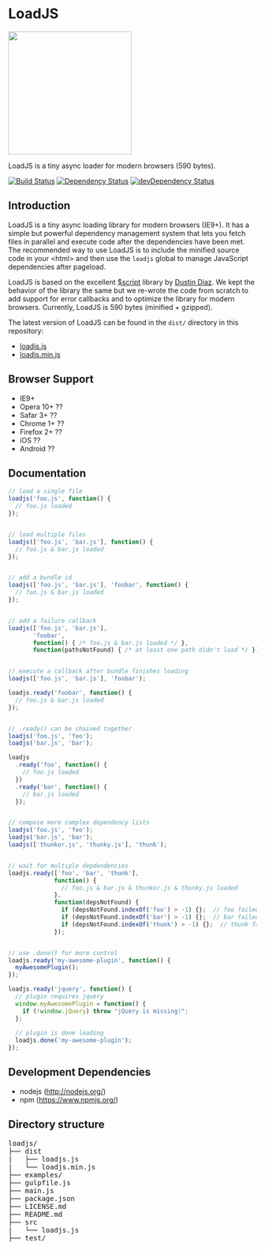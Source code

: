 # LoadJS

<img src="https://www.muicss.com/static/images/loadjs.svg" width="250px">

LoadJS is a tiny async loader for modern browsers (590 bytes).

[![Build Status](https://travis-ci.org/muicss/loadjs.svg?branch=master)](https://travis-ci.org/muicss/loadjs)
[![Dependency Status](https://david-dm.org/muicss/loadjs.svg)](https://david-dm.org/muicss/loadjs)
[![devDependency Status](https://david-dm.org/muicss/loadjs/dev-status.svg)](https://david-dm.org/muicss/loadjs#info=devDependencies)

## Introduction

LoadJS is a tiny async loading library for modern browsers (IE9+). It has a simple but powerful dependency management system that lets you fetch files in parallel and execute code after the dependencies have been met. The recommended way to use LoadJS is to include the minified source code in your &lt;html&gt; and then use the `loadjs` global to manage JavaScript dependencies after pageload.

LoadJS is based on the excellent <a href="https://github.com/ded/script.js">$script</a> library by <a href="https://github.com/ded">Dustin Diaz</a>. We kept the behavior of the library the same but we re-wrote the code from scratch to add support for error callbacks and to optimize the library for modern browsers. Currently, LoadJS is 590 bytes (minified + gzipped).

The latest version of LoadJS can be found in the `dist/` directory in this repository:
 * [loadjs.js](https://raw.githubusercontent.com/muicss/loadjs/master/dist/loadjs.js)
 * [loadjs.min.js](https://raw.githubusercontent.com/muicss/loadjs/master/dist/loadjs.min.js)

## Browser Support 

 * IE9+
 * Opera 10+ ??
 * Safar 3+ ??
 * Chrome 1+ ??
 * Firefox 2+ ??
 * iOS ??
 * Android ??

## Documentation

```javascript
// load a single file
loadjs('foo.js', function() {
  // foo.js loaded
});


// load multiple files
loadjs(['foo.js', 'bar.js'], function() {
  // foo.js & bar.js loaded
});


// add a bundle id
loadjs(['foo.js', 'bar.js'], 'foobar', function() {
  // foo.js & bar.js loaded
});


// add a failure callback
loadjs(['foo.js', 'bar.js'],
       'foobar',
       function() { /* foo.js & bar.js loaded */ },
       function(pathsNotFound) { /* at least one path didn't load */ });


// execute a callback after bundle finishes loading
loadjs(['foo.js', 'bar.js'], 'foobar');

loadjs.ready('foobar', function() {
  // foo.js & bar.js loaded
});


// .ready() can be chained together
loadjs('foo.js', 'foo');
loadjs('bar.js', 'bar');

loadjs
  .ready('foo', function() {
    // foo.js loaded
  })
  .ready('bar', function() {
    // bar.js loaded
  });


// compose more complex dependency lists
loadjs('foo.js', 'foo');
loadjs('bar.js', 'bar');
loadjs(['thunkor.js', 'thunky.js'], 'thunk');


// wait for multiple depdendencies
loadjs.ready(['foo', 'bar', 'thunk'],
             function() {
               // foo.js & bar.js & thunkor.js & thunky.js loaded
             },
             function(depsNotFound) {
               if (depsNotFound.indexOf('foo') > -1) {};  // foo failed
               if (depsNotFound.indexOf('bar') > -1) {};  // bar failed
               if (depsNotFound.indexOf('thunk') > -1) {};  // thunk failed
             });


// use .done() for more control
loadjs.ready('my-awesome-plugin', function() {
  myAwesomePlugin();
});

loadjs.ready('jquery', function() {
  // plugin requires jquery
  window.myAwesomePlugin = function() {
    if (!window.jQuery) throw "jQuery is missing!";
  };
  
  // plugin is done loading
  loadjs.done('my-awesome-plugin');
});
```

## Development Dependencies

 * nodejs (http://nodejs.org/)
 * npm (https://www.npmjs.org/)

## Directory structure

<pre>
loadjs/
├── dist
|   ├── loadjs.js
|   └── loadjs.min.js
├── examples/
├── gulpfile.js
├── main.js
├── package.json
├── LICENSE.md
├── README.md
├── src
|   └── loadjs.js
├── test/
</pre>
